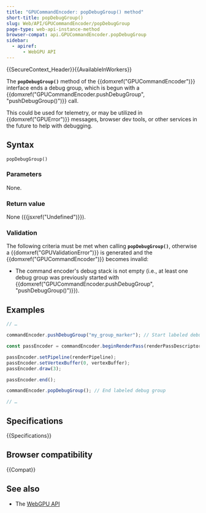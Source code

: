 ```yaml
---
title: "GPUCommandEncoder: popDebugGroup() method"
short-title: popDebugGroup()
slug: Web/API/GPUCommandEncoder/popDebugGroup
page-type: web-api-instance-method
browser-compat: api.GPUCommandEncoder.popDebugGroup
sidebar:
  - apiref:
      - WebGPU API
---
```


{{SecureContext_Header}}{{AvailableInWorkers}}

The **`popDebugGroup()`** method of the
{{domxref("GPUCommandEncoder")}} interface ends a debug group, which is begun with a {{domxref("GPUCommandEncoder.pushDebugGroup", "pushDebugGroup()")}} call.

This could be used for telemetry, or may be utilized in {{domxref("GPUError")}} messages, browser dev tools, or other services in the future to help with debugging.

## Syntax

```js-nolint
popDebugGroup()
```

### Parameters

None.

### Return value

None ({{jsxref("Undefined")}}).

### Validation

The following criteria must be met when calling **`popDebugGroup()`**, otherwise a {{domxref("GPUValidationError")}} is generated and the {{domxref("GPUCommandEncoder")}} becomes invalid:

- The command encoder's debug stack is not empty (i.e., at least one debug group was previously started with {{domxref("GPUCommandEncoder.pushDebugGroup", "pushDebugGroup()")}}).

## Examples

```js
// …

commandEncoder.pushDebugGroup("my_group_marker"); // Start labeled debug group

const passEncoder = commandEncoder.beginRenderPass(renderPassDescriptor);

passEncoder.setPipeline(renderPipeline);
passEncoder.setVertexBuffer(0, vertexBuffer);
passEncoder.draw(3);

passEncoder.end();

commandEncoder.popDebugGroup(); // End labeled debug group

// …
```

## Specifications

{{Specifications}}

## Browser compatibility

{{Compat}}

## See also

- The [WebGPU API](/en-US/docs/Web/API/WebGPU_API)
